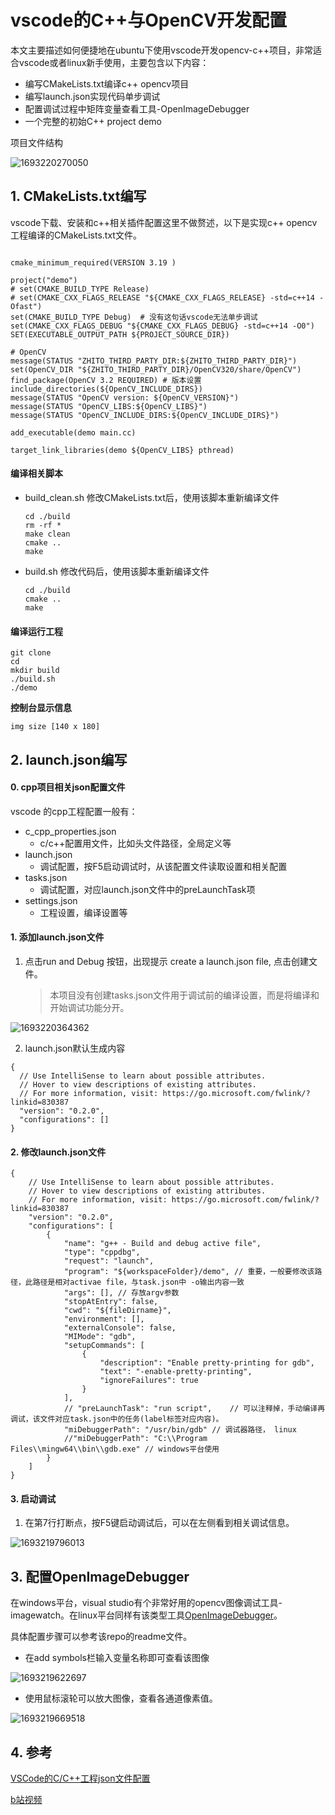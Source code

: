 # vscode的C++与OpenCV开发配置

本文主要描述如何便捷地在ubuntu下使用vscode开发opencv-c++项目，非常适合vscode或者linux新手使用，主要包含以下内容：

* 编写CMakeLists.txt编译c++ opencv项目
* 编写launch.json实现代码单步调试
* 配置调试过程中矩阵变量查看工具-OpenImageDebugger
* 一个完整的初始C++ project demo

项目文件结构

![1693220270050](.image/vscode配置/1693220270050.png)

## 1. CMakeLists.txt编写

vscode下载、安装和c++相关插件配置这里不做赘述，以下是实现c++ opencv工程编译的CMakeLists.txt文件。

```

cmake_minimum_required(VERSION 3.19 )

project("demo")
# set(CMAKE_BUILD_TYPE Release)  
# set(CMAKE_CXX_FLAGS_RELEASE "${CMAKE_CXX_FLAGS_RELEASE} -std=c++14 -Ofast")
set(CMAKE_BUILD_TYPE Debug)  # 没有这句话vscode无法单步调试
set(CMAKE_CXX_FLAGS_DEBUG "${CMAKE_CXX_FLAGS_DEBUG} -std=c++14 -O0")
SET(EXECUTABLE_OUTPUT_PATH ${PROJECT_SOURCE_DIR})

# OpenCV
message(STATUS "ZHITO_THIRD_PARTY_DIR:${ZHITO_THIRD_PARTY_DIR}")
set(OpenCV_DIR "${ZHITO_THIRD_PARTY_DIR}/OpenCV320/share/OpenCV")
find_package(OpenCV 3.2 REQUIRED) # 版本设置
include_directories(${OpenCV_INCLUDE_DIRS})
message(STATUS "OpenCV version: ${OpenCV_VERSION}")
message(STATUS "OpenCV_LIBS:${OpenCV_LIBS}")
message(STATUS "OpenCV_INCLUDE_DIRS:${OpenCV_INCLUDE_DIRS}")

add_executable(demo main.cc)

target_link_libraries(demo ${OpenCV_LIBS} pthread)
```

#### 编译相关脚本

* build_clean.sh
  修改CMakeLists.txt后，使用该脚本重新编译文件

  ```
  cd ./build
  rm -rf *
  make clean
  cmake ..
  make
  ```
* build.sh
  修改代码后，使用该脚本重新编译文件

  ```
  cd ./build
  cmake ..
  make
  ```

#### 编译运行工程

```
git clone 
cd 
mkdir build
./build.sh
./demo
```

**控制台显示信息**

```
img size [140 x 180]
```

## 2. launch.json编写

#### 0. cpp项目相关json配置文件

vscode 的cpp工程配置一般有：

* c_cpp_properties.json
  * c/c++配置用文件，比如头文件路径，全局定义等
* launch.json
  * 调试配置，按F5启动调试时，从该配置文件读取设置和相关配置
* tasks.json
  * 调试配置，对应launch.json文件中的preLaunchTask项
* settings.json
  * 工程设置，编译设置等

#### 1. 添加launch.json文件

1. 点击run and Debug 按钮，出现提示 create a launch.json file, 点击创建文件。

   > 本项目没有创建tasks.json文件用于调试前的编译设置，而是将编译和开始调试功能分开。
   >

![1693220364362](.image/vscode配置/1693220364362.png)

2. launch.json默认生成内容

```
{
  // Use IntelliSense to learn about possible attributes.
  // Hover to view descriptions of existing attributes.
  // For more information, visit: https://go.microsoft.com/fwlink/?linkid=830387
  "version": "0.2.0",
  "configurations": []
}
```

#### 2. 修改launch.json文件

```
{
    // Use IntelliSense to learn about possible attributes.
    // Hover to view descriptions of existing attributes.
    // For more information, visit: https://go.microsoft.com/fwlink/?linkid=830387
    "version": "0.2.0",
    "configurations": [  
        {
            "name": "g++ - Build and debug active file",
            "type": "cppdbg",
            "request": "launch",
            "program": "${workspaceFolder}/demo", // 重要，一般要修改该路径，此路径是相对activae file，与task.json中 -o输出内容一致
            "args": [], // 存放argv参数
            "stopAtEntry": false,
            "cwd": "${fileDirname}",
            "environment": [],
            "externalConsole": false,
            "MIMode": "gdb",
            "setupCommands": [
                {
                    "description": "Enable pretty-printing for gdb",
                    "text": "-enable-pretty-printing",
                    "ignoreFailures": true
                }
            ],
            // "preLaunchTask": "run script",    // 可以注释掉，手动编译再调试，该文件对应task.json中的任务(label标签对应内容)。
            "miDebuggerPath": "/usr/bin/gdb" // 调试器路径， linux
            //"miDebuggerPath": "C:\\Program Files\\mingw64\\bin\\gdb.exe" // windows平台使用
        }
    ]
}
```

#### 3. 启动调试

1. 在第7行打断点，按F5键启动调试后，可以在左侧看到相关调试信息。

![1693219796013](.image/vscode配置/1693219796013.png)

## 3. 配置OpenImageDebugger

在windows平台，visual studio有个非常好用的opencv图像调试工具-imagewatch。在linux平台同样有该类型工具[OpenImageDebugger](https://github.com/OpenImageDebugger/OpenImageDebugger)。

具体配置步骤可以参考该repo的readme文件。

* 在add symbols栏输入变量名称即可查看该图像

![1693219622697](.image/vscode配置/1693219622697.png)

* 使用鼠标滚轮可以放大图像，查看各通道像素值。

![1693219669518](.image/vscode配置/1693219669518.png)

## 4. 参考

[VSCode的C/C++工程json文件配置](https://blog.csdn.net/weixin_43687811/article/details/122744673)

[b站视频](https://www.bilibili.com/video/BV1fy4y1b7TC/?spm_id_from=333.337.search-card.all.click)
